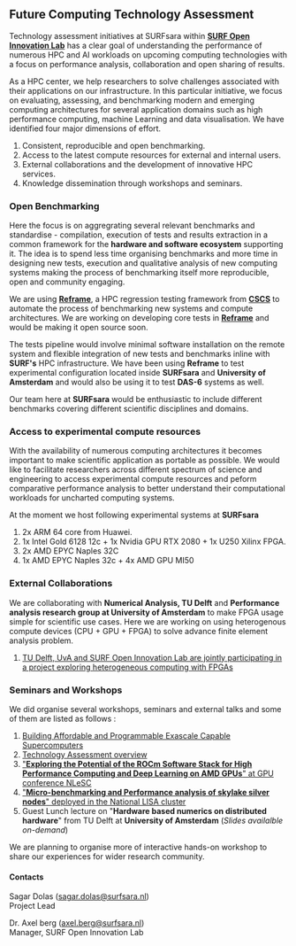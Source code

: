 ## Future Computing Technology Assessment

Technology assessment initiatives at SURFsara within [**SURF Open Innovation Lab**](https://www.surf.nl/en/the-surf-cooperative/surf-open-innovation-lab) has a clear goal of understanding the performance of numerous HPC and AI workloads on upcoming computing technologies with a focus on performance analysis, collaboration and open sharing of results. 

As a HPC center, we help researchers to solve challenges associated with their applications on our infrastructure. In this particular initiative, we focus on evaluating, assessing, and benchmarking modern and emerging computing architectures for several application domains such as high performance computing, machine Learning and data visualisation. We have identified four major dimensions of effort. 

1. Consistent, reproducible and open benchmarking.
2. Access to the latest compute resources for external and internal users.  
3. External collaborations and the development of innovative HPC services.
3. Knowledge dissemination through workshops and seminars. 


### Open Benchmarking

Here the focus is on aggregrating several relevant benchmarks and standardise - compilation, execution of tests and results extraction in a common framework for the **hardware and software ecosystem** supporting it. The idea is to spend less time organising benchmarks and more time in designing new tests, execution and qualitative analysis of new computing systems making the process of benchmarking itself more reproducible, open and community engaging.
	
We are using [**Reframe**](https://github.com/eth-cscs/reframe), a HPC regression testing framework from [**CSCS**](https://www.cscs.ch) to automate the process of benchmarking new systems and compute architectures. We are working on developing core tests in [**Reframe**](https://github.com/eth-cscs/reframe) and would be making it open source soon. 

The tests pipeline would involve minimal software installation on the remote system and flexible integration of new tests and benchmarks inline with **SURF's** HPC infrastructure. We have been using **Reframe** to test experimental configuration located inside **SURFsara** and **University of Amsterdam** and would also be using it to test **DAS-6** systems as well. 

Our team here at **SURFsara** would be enthusiastic to include different benchmarks covering different scientific disciplines and domains. 
	
### Access to experimental compute resources

With the availability of numerous computing architectures it becomes important to make scientific application as portable as possible. We would like to facilitate researchers across different spectrum of science and engineering to access experimental compute resources and peform comparative performance analysis to better understand their computational workloads for uncharted computing systems. 

At the moment we host following experimental systems at **SURFsara**

1. 2x ARM 64 core from Huawei. 
2. 1x Intel Gold 6128 12c + 1x Nvidia GPU RTX 2080 + 1x U250 Xilinx FPGA. 
3. 2x AMD EPYC Naples 32C
4. 1x AMD EPYC Naples 32c + 4x AMD GPU MI50

### External Collaborations

We are collaborating with **Numerical Analysis, TU Delft** and **Performance analysis research group at University of Amsterdam** to make FPGA usage simple for scientific use cases. Here we are working on using heterogenous compute devices (CPU + GPU + FPGA) to solve advance finite element analysis problem. 

1. [TU Delft, UvA and SURF Open Innovation Lab are  jointly participating in a project exploring heterogeneous computing with FPGAs](https://1drv.ms/w/s!AucV7tPswoDXkGstvW4GxLY-ngwr)

### Seminars and Workshops

We did organise several workshops, seminars and external talks and some of them are listed as follows : 

1. [Building Affordable and Programmable Exascale Capable Supercomputers](https://www.linkedin.com/pulse/building-affordable-programmable-exascale-capable-sagar-dolas/)
2. [Technology Assessment overview](https://www.youtube.com/watch?v=nR4Z0TsROZc&feature=youtu.be)
3. ["**Exploring the Potential of the ROCm Software Stack for High Performance Computing and Deep Learning on AMD GPUs**" at GPU conference NLeSC](http://fmttools.ewi.utwente.nl/NIRICT_GPGPU/events.html)
4. ["**Micro-benchmarking and Performance analysis of skylake silver nodes**" deployed in the National LISA cluster](https://docs.google.com/presentation/d/1VbI8bHLwITwqDSOA1URfMHn7kZw2Gx94hg4UnSVIYPE/edit?usp=sharing)
5. Guest Lunch lecture on "**Hardware based numerics on distributed hardware**" from TU Delft at **University of Amsterdam** (*Slides availalble on-demand*)

We are planning to organise more of interactive hands-on workshop to share our experiences for wider research community.

#### Contacts 

Sagar Dolas (sagar.dolas@surfsara.nl)  
Project Lead
 
Dr. Axel berg (axel.berg@surfsara.nl)  
Manager, SURF Open Innovation Lab

